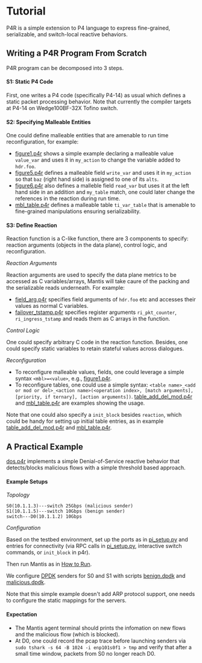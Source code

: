 # Tutorial

P4R is a simple extension to P4 language to express fine-grained, serializable, and switch-local reactive behaviors.

## Writing a P4R Program From Scratch

P4R program can be decomposed into 3 steps.

#### S1: Static P4 Code

First, one writes a P4 code (specifically P4-14) as usual which defines a static packet processing behavior.
Note that currently the compiler targets at P4-14 on Wedge100BF-32X Tofino switch.

#### S2: Specifying Malleable Entities

One could define malleable entities that are amenable to run time reconfiguration, for example:

* [figure1.p4r](https://github.com/eniac/Mantis/blob/master/examples/figure4.p4r) shows a simple example declaring a malleable value `value_var` and uses it in `my_action` to change the variable added to `hdr.foo`.
* [figure5.p4r](https://github.com/eniac/Mantis/blob/master/examples/figure5.p4r) defines a malleable field `write_var` and uses it in `my_action` so that `baz` (right hand side) is assigned to one of its `alts`.
* [figure6.p4r](https://github.com/eniac/Mantis/blob/master/examples/figure6.p4r) also defines a malleble field `read_var` but uses it at the left hand side in an addition and `my_table` match, one could later change the references in the reaction during run time. 
* [mbl\_table.p4r](https://github.com/eniac/Mantis/blob/master/examples/mbl_table.p4r) defines a malleable table `ti_var_table` that is amenable to fine-grained manipulations ensuring serializability.

#### S3: Define Reaction

Reaction function is a C-like function, there are 3 components to specify: reaction arguments (objects in the data plane), control logic, and reconfiguration.

*Reaction Arguments*

Reaction arguments are used to specify the data plane metrics to be accessed as C variables/arrays, Mantis will take caure of the packing and the serializable reads underneath.
For example:

* [field\_arg.p4r](https://github.com/eniac/Mantis/blob/master/examples/field_arg.p4r) specifies field arguments of `hdr.foo` etc and accesses their values as normal C variables.
* [failover\_tstamp.p4r](https://github.com/eniac/Mantis/blob/master/examples/failover_tstamp.p4r) specifies register arguments `ri_pkt_counter`, `ri_ingress_tstamp` and reads them as C arrays in the function.

*Control Logic*

One could specify arbitrary C code in the reaction function. Besides, one could specify static variables to retain stateful values across dialogues.

*Reconfiguration*

* To reconfigure malleable values, fields, one could leverage a simple syntax `<mbl>=<value>`, e.g., [figure1.p4r](https://github.com/eniac/Mantis/blob/master/examples/figure4.p4r).
* To reconfigure tables, one could use a simple syntax: `<table name>_<add or mod or del>_<action name>(<operation index>, [match arguments], [priority, if ternary], [action arguments])`. [table\_add\_del\_mod.p4r](https://github.com/eniac/Mantis/blob/master/examples/table_add_del_mod.p4r) and [mbl\_table.p4r](https://github.com/eniac/Mantis/blob/master/examples/mbl_table.p4r) are examples showing the usage.

Note that one could also specify a `init_block` besides `reaction`, which could be handy for setting up initial table entries, as in example [table\_add\_del\_mod.p4r](https://github.com/eniac/Mantis/blob/master/examples/table_add_del_mod.p4r) and [mbl\_table.p4r](https://github.com/eniac/Mantis/blob/master/examples/mbl_table.p4r).

## A Practical Example

[dos.p4r](https://github.com/eniac/Mantis/blob/master/examples/dos.p4r) implements a simple Denial-of-Service reactive behavior that detects/blocks malicious flows with a simple threshold based approach.

#### Example Setups

*Topology*

```
S0(10.1.1.3)---switch 25Gbps (malicious sender)
S1(10.1.1.5)---switch 10Gbps (benign sender)
switch---D0(10.1.1.2) 10Gbps
```

*Configuration*

Based on the testbed environment, set up the ports as in [pi\_setup.py](https://github.com/eniac/Mantis/blob/master/agent/pi_setup.py) and entries for connectivity (via RPC calls in [pi\_setup.py](https://github.com/eniac/Mantis/blob/master/agent/pi_setup.py), interactive switch commands, or `init_block` in p4r).

Then run Mantis as in [How to Run](https://github.com/eniac/Mantis#how-to-run).

We configure [DPDK](https://github.com/jsonch/dpdkScripts) senders for S0 and S1 with scripts [benign.dpdk](https://github.com/eniac/Mantis/blob/master/util/benign.dpdk) and [malicious.dpdk](https://github.com/eniac/Mantis/blob/master/util/malicious.dpdk).

Note that this simple example doesn't add ARP protocol support, one needs to configure the static mappings for the servers.

#### Expectation

* The Mantis agent terminal should prints the infomation on new flows and the malicious flow (which is blocked).
* At D0, one could record the pcap trace before launching senders via `sudo tshark -s 64 -B 1024 -i enp101s0f1 > tmp` and verify that after a small time window, packets from S0 no longer reach D0.
